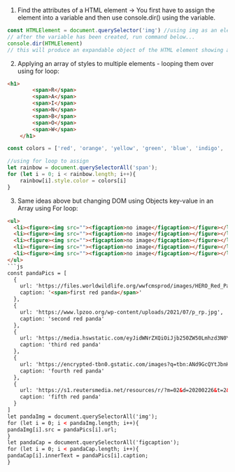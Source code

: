 1. Find the attributes of a HTML element -> You first have to assign the element into a variable and then use console.dir() using the variable.
```js
const HTMLElement = document.querySelector('img') //using img as an element example
// after the variable has been created, run command below...
console.dir(HTMLElement)
// this will produce an expandable object of the HTML element showing all its Attributes
```

2. Applying an array of styles to multiple elements - looping them over using for loop:
```html
<h1>
        <span>R</span>
        <span>A</span>
        <span>I</span>
        <span>N</span>
        <span>B</span>
        <span>O</span>
        <span>W</span>
    </h1>
```
```js
const colors = ['red', 'orange', 'yellow', 'green', 'blue', 'indigo', 'violet']; //an array of styles that you'll put

//using for loop to assign
let rainbow = document.querySelectorAll('span');
for (let i = 0; i < rainbow.length; i++){
    rainbow[i].style.color = colors[i]
}
```
3. Same ideas above but changing DOM using Objects key-value in an Array using For loop:
```html
<ul>
  <li><figure><img src=""><figcaption>no image</figcaption></figure></li>
  <li><figure><img src=""><figcaption>no image</figcaption></figure></li>
  <li><figure><img src=""><figcaption>no image</figcaption></figure></li>
  <li><figure><img src=""><figcaption>no image</figcaption></figure></li>
  <li><figure><img src=""><figcaption>no image</figcaption></figure></li>
</ul>
```js
const pandaPics = [
  {
    url: 'https://files.worldwildlife.org/wwfcmsprod/images/HERO_Red_Panda_279141/hero_small/4ocbtgyvq7_XL_279141.jpg',
    caption: '<span>first red panda</span>'
  },
  {
    url: 'https://www.lpzoo.org/wp-content/uploads/2021/07/p_rp.jpg',
    caption: 'second red panda'
  },
  {
    url: 'https://media.hswstatic.com/eyJidWNrZXQiOiJjb250ZW50Lmhzd3N0YXRpYy5jb20iLCJrZXkiOiJnaWZcL3JlZC1wYW5kYS5qcGciLCJlZGl0cyI6eyJyZXNpemUiOnsid2lkdGgiOjgyOH19fQ==',
    caption: 'third red panda'
  },
  {
    url: 'https://encrypted-tbn0.gstatic.com/images?q=tbn:ANd9GcQYtJbnHPG3ozVoGzwk94OCRysnM7iNgu9nPg&usqp=CAU',
    caption: 'fourth red panda'
  },
  {
    url: 'https://s1.reutersmedia.net/resources/r/?m=02&d=20200226&t=2&i=1495671525&w=&fh=545px&fw=&ll=&pl=&sq=&r=LYNXNPEG1P2B0',
    caption: 'fifth red panda'
  }
]
let pandaImg = document.querySelectorAll('img');
for (let i = 0; i < pandaImg.length; i++){
pandaImg[i].src = pandaPics[i].url;
}
let pandaCap = document.querySelectorAll('figcaption');
for (let i = 0; i < pandaCap.length; i++){
pandaCap[i].innerText = pandaPics[i].caption;
}
```
